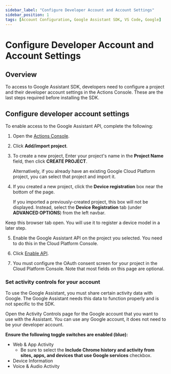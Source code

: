 ```yaml
---
sidebar_label: "Configure Developer Account and Account Settings"
sidebar_position: 1
tags: [Account Configuration, Google Assistant SDK, VS Code, Google]
---
```


# Configure Developer Account and Account Settings

<!-- :::note Note:

For this doc, I was the sole author. To write this Raspberry Pi configuration doc, I worked directly with Google engineers to test and configure the Pi to configuire and test the USB microphone/speaker.

The software and tools used to complete this doc can be found under **Tags** at the end of the doc.

::: -->

## Overview

To access to Google Assistant SDK, developers need to configure a project
and their developer account settings in the Actions Console. These are the last
steps required before installing the SDK.

## Configure developer account settings

To enable access to the Google Assistant API, complete the following:

1.  Open the [Actions Console](https://console.actions.google.com/).

2.  Click **Add/import project**.

3.  To create a new project, Enter your project's name in the **Project Name** field, then click **CREATE PROJECT**.

    Alternatively, if you already have an existing Google Cloud Platform project,
    you can select that project and import it.

4.  If you created a new project, click the **Device registration** box near the bottom of the page.

    If you imported a previously-created project, this box will not be displayed. Instead, select the **Device Registration** tab (under **ADVANCED OPTIONS**) from the left navbar.

Keep this browser tab open. You will use it to register a device model in a later step.

5.  Enable the Google Assistant API on the project you selected. You need to do this in the Cloud Platform Console.

6.  Click [Enable API](https://console.developers.google.com/apis/api/embeddedassistant.googleapis.com/overview).

7.  You must configure the OAuth consent screen for your project in the Cloud Platform Console. Note that most fields on this page are optional.

### Set activity controls for your account

To use the Google Assistant, you must share certain activity data with Google. The Google Assistant needs this data to function properly and is not specific to the SDK.

Open the Activity Controls page for the Google account that you want to use with the Assistant. You can use any Google account, it does not need to be your developer account.

**Ensure the following toggle switches are enabled (blue):**

- Web & App Activity
  - Be sure to select the **Include Chrome history and activity from sites, apps, and devices that use Google services** checkbox.
- Device Information
- Voice & Audio Activity
